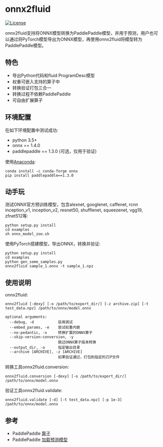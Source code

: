 # onnx2fluid

[![License](https://img.shields.io/badge/license-Apache%202-blue.svg)](LICENSE)

onnx2fluid支持将ONNX模型转换为PaddlePaddle模型，并用于预测，用户也可以通过将PyTorch模型导出为ONNX模型，再使用onnx2fluid将模型转为PaddlePaddle模型。

## 特色

* 导出Python代码和fluid ProgramDesc模型
* 权重可嵌入支持的算子中
* 转换验证打包三合一
* 转换过程不依赖PaddlePaddle
* 可自由扩展算子

## 环境配置

在如下环境配置中测试成功:

* python 3.5+
* onnx == 1.4.0
* paddlepaddle == 1.3.0 (可选，仅用于验证)

使用[Anaconda](https://docs.anaconda.com/anaconda/install):
``` shell
conda install -c conda-forge onnx
pip install paddlepaddle==1.3.0
```

## 动手玩

测试ONNX官方预训练模型，包含alexnet, googlenet, caffenet, rcnn
inception_v1, inception_v2, resnet50, shufflenet, squeezenet,
vgg19, zfnet512等:

``` shell
python setup.py install
cd examples
sh onnx_model_zoo.sh
```

使用PyTorch搭建模型，导出ONNX，转换并验证:

``` shell
python setup.py install
cd examples
python gen_some_samples.py
onnx2fluid sample_1.onnx -t sample_1.npz
```

## 使用说明

onnx2fluid:

```shell
onnx2fluid [-dexy] [-o /path/to/export_dir/] [-z archive.zip] [-t test_data.npz] /path/to/onnx/model.onnx

optional arguments:
  --debug, -d           启用调试
  --embed_params, -e    尝试权重内嵌
  --no-pedantic, -x     转换扩展的ONNX算子
  --skip-version-conversion, -y
                        跳过ONNX算子版本转换
  --output_dir, -o      指定输出目录
  --archive [ARCHIVE], -z [ARCHIVE]
                        如果验证通过，打包到指定的ZIP文件
```

转换工具onnx2fluid.conversion:

```shell
onnx2fluid.conversion [-dexy] [-o /path/to/export_dir/] /path/to/onnx/model.onnx
```

验证工具onnx2fluid.validate:

```shell
onnx2fluid.validate [-d] [-t test_data.npz] [-p 1e-3] /path/to/onnx/model.onnx
```

## 参考

* PaddlePaddle [算子](http://www.paddlepaddle.org/documentation/docs/zh/1.4/api_cn/layers_cn.html)
* PaddlePaddle [加载预测模型](http://www.paddlepaddle.org/documentation/docs/zh/1.4/api_guides/low_level/inference.html#id4)
